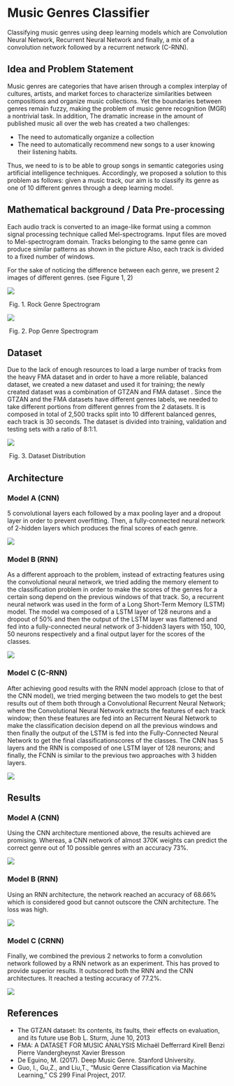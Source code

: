# Music Genres Classifier
Classifying music genres using deep learning models which are Convolution Neural Network, Recurrent Neural Network and finally, a mix of a convolution network followed by a recurrent network (C-RNN).

## Idea and Problem Statement

Music genres are categories that have arisen through a complex interplay of cultures, artists, and market forces to characterize similarities between compositions and organize music collections. Yet the boundaries between genres remain fuzzy, making the problem of music genre recognition (MGR) a nontrivial task. In addition, The dramatic increase in the amount of published music all over the web has created a two challenges:
* The need to automatically organize a collection 
* The need to automatically recommend new songs to a user knowing their listening habits.

Thus, we need to is to be able to group songs in semantic categories using artificial intelligence techniques. Accordingly, we proposed a solution to this problem as follows: given a music track, our aim is to classify its genre as one of 10 different genres through a deep learning model. 

## Mathematical background / Data Pre-processing

Each audio track is converted to an image-like format using a common signal processing technique called Mel-spectrograms. Input files are moved to Mel-spectrogram domain.
Tracks belonging to the same genre can produce similar patterns as shown in the picture Also, each track is divided to a fixed number of windows. 

For the sake of noticing the difference between each genre, we present 2 images of different genres. (see Figure 1, 2)

![](media/image1.png)

​																										Fig. 1. Rock Genre Spectrogram

![](media/image2.png)

​																										Fig. 2. Pop Genre Spectrogram

## Dataset

Due to the lack of enough resources to load a large number of tracks from the heavy FMA dataset and in order to have a more reliable, balanced dataset, we created a new dataset and used it for training; the newly created dataset was a combination of GTZAN and FMA dataset . Since the GTZAN and the FMA datasets have different genres labels, we needed to take different portions from different genres from the 2 datasets. It is composed in total of 2,500 tracks split into 10 different balanced genres, each track is 30 seconds. The dataset is divided into training, validation and testing sets with a ratio of 8:1:1.

![](media/image3.png)

​																										        Fig. 3. Dataset Distribution


## Architecture

### Model A (CNN)

5 convolutional layers each followed by a max pooling layer and a dropout layer in order to prevent overfitting. Then, a fully-connected neural network of 2-hidden layers which produces the final scores of each genre.

![](media/image4.png)


### Model B (RNN)

As a different approach to the problem, instead of extracting features using the convolutional neural network, we tried adding the memory element to the classification problem in order to make the scores of the genres for a certain song depend on the previous windows of that track. So, a recurrent neural network was used in the form of a Long Short-Term Memory (LSTM) model. The model wa composed of a LSTM layer of 128 neurons and a dropout of 50% and then the output of the LSTM layer was flattened and fed into a fully-connected neural network of 3-hidden3 layers with 150, 100, 50 neurons respectively and a final output layer for the scores of the classes.

![](media/image5.png)

### Model C (C-RNN)

After achieving good results with the RNN model approach (close to that of the CNN model), we tried merging between the two models to get the best results out of them both through a Convolutional Recurrent Neural Network; where the Convolutional Neural Network extracts the features of each track window; then these features are fed into an Recurrent Neural Network to make the classification decision depend on all the previous windows and then finally the output of the LSTM is fed into the Fully-Connected Neural Network to get the final classificationscores of the classes. The CNN has 5 layers and the RNN is composed of one LSTM layer of 128 neurons; and finally, the FCNN is similar to the previous two approaches with 3 hidden layers.

![](media/image6.png)

## Results

### Model A (CNN)

Using the CNN architecture mentioned above, the results achieved are promising. Whereas, a CNN network of almost 370K weights can predict the correct genre out of 10 possible genres with an accuracy 73%.

![](media/image7.png)

### Model B (RNN)

Using an RNN architecture, the network reached an accuracy of 68.66% which is considered good but cannot outscore the CNN architecture. The loss was high.

![](media/image8.png)

### Model C (CRNN)

Finally, we combined the previous 2 networks to form a convolution network followed by a RNN network as an experiment. This has proved to provide superior results. It outscored both the RNN and the CNN architectures. It reached a testing accuracy of 77.2%.

![](media/image9.png)

## References

* The GTZAN dataset: Its contents, its faults, their effects on evaluation, and its future use Bob L. Sturm, June 10, 2013
* FMA: A DATASET FOR MUSIC ANALYSIS Michaël Defferrard Kirell Benzi Pierre Vandergheynst Xavier Bresson 
* De Eguino, M. (2017). Deep Music Genre. Stanford University.
* Guo, I., Gu,Z., and Liu,T., “Music Genre Classification via Machine Learning,” CS 299 Final Project, 2017.
